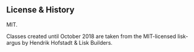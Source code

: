 ## License & History

MIT.

Classes created until October 2018 are taken from the MIT-licensed
lisk-argus by Hendrik Hofstadt & Lisk Builders.